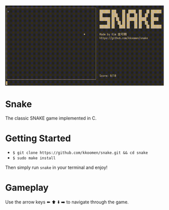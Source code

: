 ![demo](snake-demo.gif?)

# Snake

The classic SNAKE game implemented in C.

# Getting Started

- `$ git clone https://github.com/kkoomen/snake.git && cd snake`
- `$ sudo make install`

Then simply run `snake` in your terminal and enjoy!

# Gameplay

Use the arrow keys :arrow_left: :arrow_up: :arrow_down: :arrow_right: to
navigate through the game.
